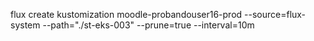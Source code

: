 flux create kustomization moodle-probandouser16-prod
  --source=flux-system
  --path="./st-eks-003"
  --prune=true
  --interval=10m
